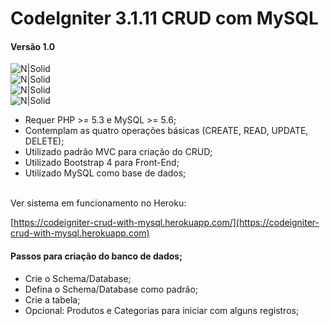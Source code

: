 # CodeIgniter 3.1.11 CRUD com MySQL

#### Versão 1.0 
![N|Solid](https://raw.githubusercontent.com/mfabiodias/codeigniter-crud-with-mysql/master/assets/images/layout/codeigniter-crud-category-list.png)
<br />
![N|Solid](https://raw.githubusercontent.com/mfabiodias/codeigniter-crud-with-mysql/master/assets/images/layout/codeigniter-crud-contact-form.png)
<br />
![N|Solid](https://raw.githubusercontent.com/mfabiodias/codeigniter-crud-with-mysql/master/assets/images/layout/codeigniter-crud-product-list.png)
<br />
![N|Solid](https://raw.githubusercontent.com/mfabiodias/codeigniter-crud-with-mysql/master/assets/images/layout/codeigniter-crud-product-upsert.png)
<br />
  - Requer PHP >= 5.3 e MySQL >= 5.6;
  - Contemplam as quatro operações básicas (CREATE, READ, UPDATE, DELETE);
  - Utilizado padrão MVC para criação do CRUD;
  - Utilizado Bootstrap 4 para Front-End;
  - Utilizado MySQL como base de dados;

<br />Ver sistema em funcionamento no Heroku: <br />

[https://codeigniter-crud-with-mysql.herokuapp.com/](https://codeigniter-crud-with-mysql.herokuapp.com)<br />

#### Passos para criação do banco de dados;
  - Crie o Schema/Database;
  - Defina o Schema/Database como padrão;
  - Crie a tabela;
  - Opcional: Produtos e Categorias para iniciar com alguns registros;